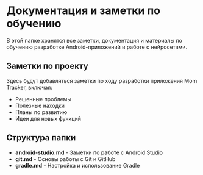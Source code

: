 # Документация и заметки по обучению

В этой папке хранятся все заметки, документация и материалы по обучению разработке Android-приложений и работе с нейросетями.

## Заметки по проекту

Здесь будут добавляться заметки по ходу разработки приложения Mom Tracker, включая:
- Решенные проблемы
- Полезные находки
- Планы по развитию
- Идеи для новых функций

## Структура папки

- **android-studio.md** - Заметки по работе с Android Studio
- **git.md** - Основы работы с Git и GitHub
- **gradle.md** - Настройка и использование Gradle
